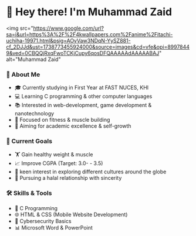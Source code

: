 # 👋 Hey there! I'm Muhammad Zaid
  <img src="https://www.google.com/url?sa=i&url=https%3A%2F%2F4kwallpapers.com%2Fanime%2Fitachi-uchiha-19971.html&psig=AOvVaw3NDqN-YySZ881-cf_2DJJd&ust=1738773455924000&source=images&cd=vfe&opi=89978449&ved=0CBQQjRxqFwoTCKjCupy6qosDFQAAAAAdAAAAABAJ" alt="Muhammad Zaid" 

### 🚀 About Me  
- 🎓 Currently studying in First Year at FAST NUCES, KHI  
- 💻 Learning C programming & other computer languages  
- 📚 Interested in web-development, game development & nanotechnology  
- 💪 Focused on fitness & muscle building  
- 🎯 Aiming for academic excellence & self-growth  

### 🌱 Current Goals  
- 🏋️ Gain healthy weight & muscle  
- 📈 Improve CGPA (Target: 3.0- - 3.5)  
- 💼 keen interest in exploring different cultures around the globe  
- 💖 Pursuing a halal relationship with sincerity  

### 🛠️ Skills & Tools  
- 📌 C Programming  
- 🌐 HTML & CSS (Mobile Website Development)  
- 🔐 Cybersecurity Basics
- 📊 Microsoft Word & PowerPoint  



